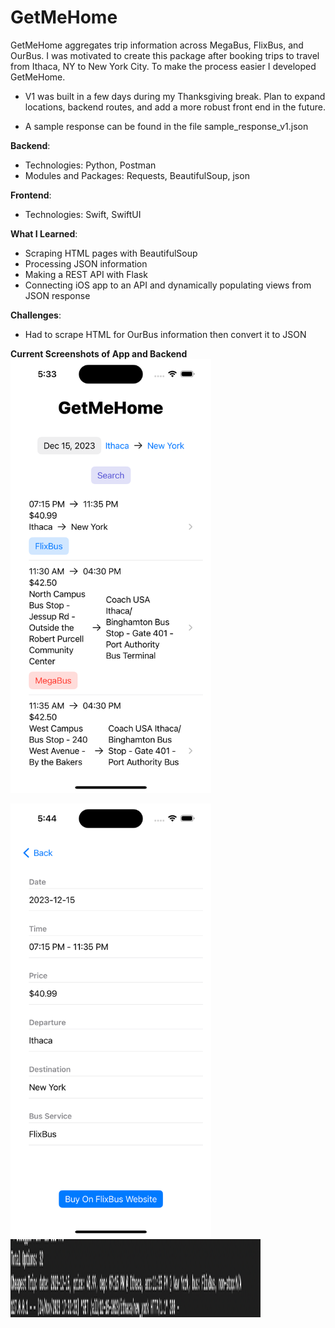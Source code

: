 # **GetMeHome**

GetMeHome aggregates trip information across MegaBus, FlixBus, and OurBus. I was motivated to create this package after booking trips to travel from Ithaca, NY to New York City. To make the process easier I developed GetMeHome.

- V1 was built in a few days during my Thanksgiving break. Plan to expand locations, backend routes, and add a more robust front end in the future.

- A sample response can be found in the file sample_response_v1.json

**Backend**:

- Technologies: Python, Postman
- Modules and Packages: Requests, BeautifulSoup, json

**Frontend**:

- Technologies: Swift, SwiftUI

**What I Learned**:

- Scraping HTML pages with BeautifulSoup
- Processing JSON information
- Making a REST API with Flask
- Connecting iOS app to an API and dynamically populating views from JSON response

**Challenges**:

- Had to scrape HTML for OurBus information then convert it to JSON

**Current Screenshots of App and Backend**
<img src="/screenshots/home_screen_v1.png" alt="home screen" title="home screen" height = "694" width = "321">

<img src="/screenshots/detail_view_v1.png" alt="detail view" title="detail view" height = "694" width = "321">

<img src="/screenshots/backend_response_v1.png" alt="backend response" title="backend response v1" height = "125" width = "400">
